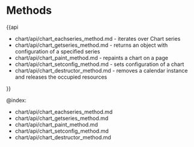 Methods
=========

{{api

- chart/api/chart_eachseries_method.md - iterates over Chart series
- chart/api/chart_getseries_method.md - returns an object with configuration of a specified series
- chart/api/chart_paint_method.md - repaints a chart on a page
- chart/api/chart_setconfig_method.md - sets configuration of a chart
- chart/api/chart_destructor_method.md - removes a calendar instance and releases the occupied resources

}}

@index:
- chart/api/chart_eachseries_method.md
- chart/api/chart_getseries_method.md
- chart/api/chart_paint_method.md
- chart/api/chart_setconfig_method.md
- chart/api/chart_destructor_method.md
